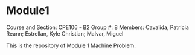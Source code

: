 # Module1

Course and Section: CPE106 - B2
Group #: 8
Members: Cavalida, Patricia Reann; Estrellan, Kyle Christian; Malvar, Miguel

This is the repository of Module 1 Machine Problem.